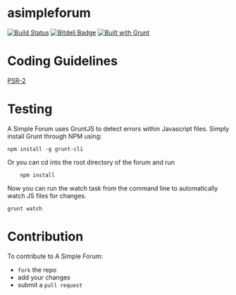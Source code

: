 asimpleforum
=
[![Build Status](https://travis-ci.org/cjmarkham/asimpleforum.png?branch=master)](https://travis-ci.org/cjmarkham/asimpleforum)
[![Bitdeli Badge](https://d2weczhvl823v0.cloudfront.net/cjmarkham/asimpleforum/trend.png)](https://bitdeli.com/free "Bitdeli Badge")
[![Built with Grunt](https://cdn.gruntjs.com/builtwith.png)](http://gruntjs.com/)

Coding Guidelines
=

[PSR-2](https://github.com/php-fig/fig-standards/blob/master/accepted/PSR-2-coding-style-guide.md)

Testing
=

A Simple Forum uses GruntJS to detect errors within Javascript files. Simply install Grunt through NPM using:

    npm install -g grunt-cli
    
Or you can cd into the root directory of the forum and run

        npm install
    
Now you can run the watch task from the command line to automatically watch JS files for changes.

    grunt watch

Contribution
=

To contribute to A Simple Forum:

- `fork` the repo
- add your changes
- submit a `pull request`

